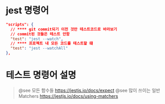 # jest 명령어

```json
"scripts": {
  // **** git commit되기 이전 것만 테스트코드로 바라보기
  // commit된 것들은 테스트 안함
  "test": "jest --watch",
  // **** 프로젝트 내 모든 코드를 테스트할 떄
  "test": "jest --watchAll"
},
```

# 테스트 명령어 설명

> @see 모든 함수들 https://jestjs.io/docs/expect
> @see 많이 쓰이는 일반 Matchers https://jestjs.io/docs/using-matchers
